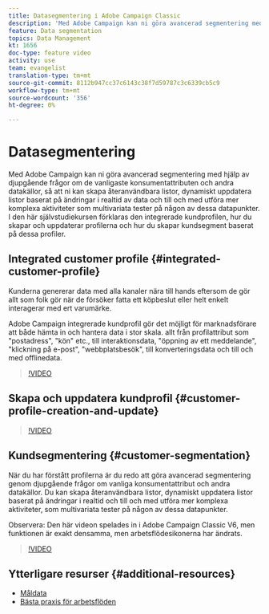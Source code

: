 ```yaml
---
title: Datasegmentering i Adobe Campaign Classic
description: 'Med Adobe Campaign kan ni göra avancerad segmentering med hjälp av djupgående frågor om de vanligaste konsumentattributen och andra datakällor, så att ni kan skapa återanvändbara listor, dynamiskt uppdatera listor baserat på ändringar i realtid av data och till och med utföra mer komplexa aktiviteter som multivariata tester på någon av dessa datapunkter. I den här självstudiekursen förklaras den integrerade kundprofilen, hur du skapar och uppdaterar profilerna och hur du skapar kundsegment baserat på dessa profiler. '
feature: Data segmentation
topics: Data Management
kt: 1656
doc-type: feature video
activity: use
team: evangelist
translation-type: tm+mt
source-git-commit: 8112b947cc37c6143c38f7d59787c3c6339cb5c9
workflow-type: tm+mt
source-wordcount: '356'
ht-degree: 0%

---
```



# Datasegmentering

Med Adobe Campaign kan ni göra avancerad segmentering med hjälp av djupgående frågor om de vanligaste konsumentattributen och andra datakällor, så att ni kan skapa återanvändbara listor, dynamiskt uppdatera listor baserat på ändringar i realtid av data och till och med utföra mer komplexa aktiviteter som multivariata tester på någon av dessa datapunkter. I den här självstudiekursen förklaras den integrerade kundprofilen, hur du skapar och uppdaterar profilerna och hur du skapar kundsegment baserat på dessa profiler.

## Integrated customer profile {#integrated-customer-profile}

Kunderna genererar data med alla kanaler nära till hands eftersom de gör allt som folk gör när de försöker fatta ett köpbeslut eller helt enkelt interagerar med ert varumärke.

Adobe Campaign integrerade kundprofil gör det möjligt för marknadsförare att både hämta in och hantera data i stor skala. allt från profilattribut som &quot;postadress&quot;, &quot;kön&quot; etc., till interaktionsdata, &quot;öppning av ett meddelande&quot;, &quot;klickning på e-post&quot;, &quot;webbplatsbesök&quot;, till konverteringsdata och till och med offlinedata.

>[!VIDEO](https://video.tv.adobe.com/v/23629?quality=12)

## Skapa och uppdatera kundprofil {#customer-profile-creation-and-update}

>[!VIDEO](https://video.tv.adobe.com/v/23632?quality=12)

## Kundsegmentering  {#customer-segmentation}

När du har förstått profilerna är du redo att göra avancerad segmentering genom djupgående frågor om vanliga konsumentattribut och andra datakällor. Du kan skapa återanvändbara listor, dynamiskt uppdatera listor baserat på ändringar i realtid och till och med utföra mer komplexa aktiviteter, som multivariata tester på någon av dessa datapunkter.

Observera: Den här videon spelades in i Adobe Campaign Classic V6, men funktionen är exakt densamma, men arbetsflödesikonerna har ändrats.

>[!VIDEO](https://video.tv.adobe.com/v/23635?quality=12)

## Ytterligare resurser {#additional-resources}

* [Måldata](https://docs.adobe.com/content/help/en/campaign-classic/using/automating-with-workflows/general-operation/targeting-data.html)
* [Bästa praxis för arbetsflöden](https://docs.adobe.com/content/help/en/campaign-classic/using/automating-with-workflows/general-operation/workflow-best-practices.html)
